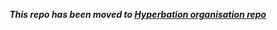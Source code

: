 _**This repo has been moved to [Hyperbation organisation repo](https://github.com/Hyperbation/hyperbation.github.io)**_  
